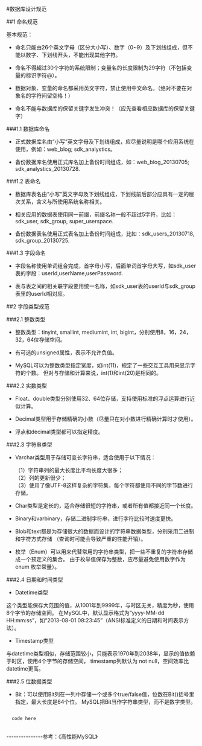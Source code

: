 #数据库设计规范

##1 命名规范

   基本规范：
  
  * 命名只能由26个英文字母（区分大小写）、数字（0~9）及下划线组成，但不能以数字、下划线开头，不能出现其他字符。
   
  * 命名不得超过30个字符的系统限制；变量名的长度限制为29字符（不包括变量的标识字符@）。
   
  * 数据对象、变量的命名都采用英文字符，禁止使用中文命名。（绝对不要在对象名的字符间留空格！）
  
  * 命名不能与数据库的保留关键字发生冲突！（应先查看相应数据库的保留关键字）


###1.1 数据库命名

  * 正式数据库名由“小写”英文字母及下划线组成，应尽量说明是哪个应用系统在使用，例如：web_blog; sdk_analystics。
  
  * 备份数据库名使用正式库名加上备份时间组成，如：web_blog_20130705; sdk_analystics_20130728.

###1.2 表命名

  * 数据库表名由“小写”英文字母及下划线组成，下划线前后部分应具有一定的层次关系，含义与所使用系统名称相关。
  
  * 相关应用的数据表使用同一前缀，前缀名称一般不超过5字符，比如：sdk_user, sdk_group, super_userspace.
  
  * 备份数据表名使用正式表名加上备份时间组成，比如：sdk_users_20130718, sdk_group_20130725.

###1.3 字段命名

  * 字段名称使用单词组合完成，首字母小写，后面单词首字母大写，如sdk_user表的字段：userId,userName,userPassword.
  
  * 表与表之间的相关联字段要用统一名称，如sdk_user表的userId与sdk_group表里的userId相对应。
  

##2 字段类型规范

###2.1 整数类型

  * 整数类型：tinyint, smallint, mediumint, int, bigint，分别使用8，16，24，32，64位存储空间。
  
  * 有可选的unsigned属性，表示不允许负值。
  
  * MySQL可以为整数类型指定宽度，如int(11)，规定了一些交互工具用来显示字符的个数。
  但对与存储和计算来说，int(1)和int(20)是相同的。
     
###2.2 实数类型 
  
  * Float、double类型分别使用32、64位存储，支持使用标准的浮点运算进行近似计算。
  
  * Decimal类型用于存储精确的小数（尽量只在对小数进行精确计算时才使用）。
  
  * 浮点和decimal类型都可以指定精度。

###2.3 字符串类型

  * Varchar类型用于存储可变长字符串，适合使用于以下情况：
  
    （1）字符串列的最大长度比平均长度大很多；  
    （2）列的更新很少；  
    （3）使用了像UTF-8这样复杂的字符集，每个字符都使用不同的字节数进行存储。

  * Char类型是定长的，适合存储很短的字符串，或者所有值都接近同一个长度。
  
  * Binary和varbinary，存储二进制字符串，进行字符比较时速度更快。
  
  * Blob和text都是为存储很大的数据而设计的字符串数据类型，分别采用二进制和字符方式存储
  （查询时可能会导致严重的性能开销）。
  
  * 枚举（Enum）可以用来代替常用的字符串类型，把一些不重复的字符串存储成一个预定义的集合。
  由于枚举值保存为整数，应尽量避免使用数字作为 enum 枚举常量）。

###2.4 日期和时间类型

  * Datetime类型
  
  这个类型能保存大范围的值，从1001年到9999年，与时区无关，精度为秒，使用8个字节的存储空间。
  在MySQL中，默认显示格式为“yyyy-MM-dd HH:mm:ss”，如“2013-08-01 08:23:45”（ANSI标准定义的日期和时间表示方法）。

  * Timestamp类型
  
  与datetime类型相似，存储范围较小，只能表示1970年到2038年，显示的值依赖于时区，使用4个字节的存储空间，
  timestamp列默认为 not null，空间效率比datetime更高。


###2.5 位数据类型

  * Bit：可以使用Bit列在一列中存储一个或多个true/false值，位数在Bit()括号里指定，最大长度是64个位。
  MySQL把Bit当作字符串类型，而不是数字类型。

```sql

  code here
  
```
---------------参考：《高性能MySQL》
